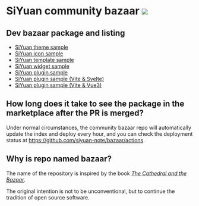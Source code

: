 # SiYuan community bazaar <a title="Hits" target="_blank" href="https://github.com/siyuan-note/bazaar"><img src="https://hits.b3log.org/siyuan-note/bazaar.svg"></a>

## Dev bazaar package and listing

* [SiYuan theme sample](https://github.com/siyuan-note/theme-sample)
* [SiYuan icon sample](https://github.com/siyuan-note/icon-sample)
* [SiYuan template sample](https://github.com/siyuan-note/template-sample)
* [SiYuan widget sample](https://github.com/siyuan-note/widget-sample)
* [SiYuan plugin sample](https://github.com/siyuan-note/plugin-sample)
* [SiYuan plugin sample (Vite & Svelte)](https://github.com/siyuan-note/plugin-sample-vite-svelte)
* [SiYuan plugin sample (Vite & Vue3)](https://github.com/Wetoria/plugin-sample-vite-vue)


## How long does it take to see the package in the marketplace after the PR is merged?

Under normal circumstances, the community bazaar repo will automatically update the index and deploy every hour,
and you can check the deployment status at https://github.com/siyuan-note/bazaar/actions.

## Why is repo named bazaar?

The name of the repository is inspired by the book _[The Cathedral and the Bazaar](https://en.wikipedia.org/wiki/The_Cathedral_and_the_Bazaar)_.

The original intention is not to be unconventional, but to continue the tradition of open source software.

